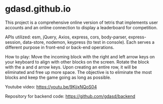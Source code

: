 # gdasd.github.io

This project is a comprehensive online version of tetris that implements user accounts and an online connection to display a leaderboard for competition.

APIs utilized: esm, jQuery, Axios, express, cors, body-parser, express-session, data-store, nodemon, keypress (to test in console).  Each serves a different purpose in front-end or back-end operations.

How to play:
Move the incoming block with the right and left arrow keys on your keyboard to align with other blocks on the screen. Rotate the block with the a and d arrow keys. Upon creating an entire row, it will be eliminated and free up more space. The objective is to eliminate the most blocks and keep the game going as long as possible.

Youtube video: https://youtu.be/9KjjxNQoS04

Repository for backend code: https://github.com/gdasd/backend
